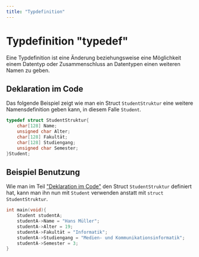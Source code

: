 ```yaml
---
title: "Typdefinition"
---
```

# Typdefinition "typedef"
Eine Typdefinition ist eine Änderung beziehungsweise eine Möglichkeit einem Datentyp oder Zusammenschluss an Datentypen einen weiteren Namen zu geben.
## Deklaration im Code
Das folgende Beispiel zeigt wie man ein Struct ``StudentStruktur`` eine weitere Namensdefinition geben kann, in diesem Falle ``Student``.
```c
typedef struct StudentStruktur{
	char[128] Name;
	unsigned char Alter;
	char[128] Fakultät;
	char[128] Studiengang;
	unsigned char Semester;
}Student;
```
## Beispiel Benutzung
Wie man im Teil ["Deklaration im Code"](#Deklaration%20im%20Code) den Struct ``StudentStruktur`` definiert hat, kann man ihn nun mit ``Student`` verwenden anstatt mit ``struct StudentStruktur``.
```c
int main(void){
	Student studentA;
	studentA->Name = "Hans Müller";
	studentA->Alter = 19;
	studentA->Fakultät = "Informatik";
	studentA->Studiengang = "Medien- und Kommunikationsinformatik";
	studentA->Semester = 3;
}
```